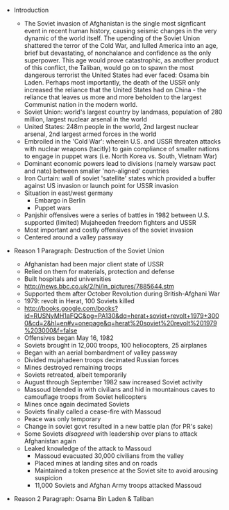 - Introduction
	- The Soviet invasion of Afghanistan is the single most signficant event in recent human history, causing seismic changes in the very dynamic of the world itself. The upending of the Soviet Union shattered the terror of the Cold War, and lulled America into an age, brief but devastating, of nonchalance and confidence as the only superpower. This age would prove catastrophic, as another product of this conflict, the Taliban, would go on to spawn the most dangerous terrorist the United States had ever faced: Osama bin Laden. Perhaps most importantly, the death of the USSR only increased the reliance that the United States had on China - the reliance that leaves us more and more beholden to the largest Communist nation in the modern world.
	- Soviet Union: world's largest country by landmass, population of 280 million, largest nuclear arsenal in the world
	- United States: 248m people in the world, 2nd largest nuclear arsenal, 2nd largest armed forces in the world
	- Embroiled in the 'Cold War': wherein U.S. and USSR threaten attacks with nuclear weapons (tacitly) to gain compliance of smaller nations to engage in puppet wars (i.e. North Korea vs. South, Vietnam War)
	- Dominant economic powers lead to divisions (namely warsaw pact and nato) between smaller 'non-aligned' countries
	- Iron Curtain: wall of soviet 'satellite' states which provided a buffer against US invasion or launch point for USSR invasion
	- Situation in east/west germany
		- Embargo in Berlin
		- Puppet wars
	- Panjshir offensives were a series of battles in 1982 between U.S. supported (limited) Mujaheeden freedom fighters and USSR
	- Most important and costly offensives of the soviet invasion
	- Centered around a valley passway
- Reason 1 Paragraph: Destruction of the Soviet Union
	- Afghanistan had been major client state of USSR
	- Relied on them for materials, protection and defense
	- Built hospitals and universities
	- http://news.bbc.co.uk/2/hi/in_pictures/7885644.stm
	- Supported them after October Revolution during British-Afghani War
	- 1979: revolt in Herat, 100 Soviets killed
	- http://books.google.com/books?id=RUSNyMH1aFQC&pg=PA130&dq=herat+soviet+revolt+1979+3000&cd=2&hl=en#v=onepage&q=herat%20soviet%20revolt%201979%203000&f=false
	- Offensives began May 16, 1982
	- Soviets brought in 12,000 troops, 100 heliocopters, 25 airplanes
	- Began with an aerial bombardment of valley passway
	- Divided mujahadeen troops decimated Russian forces
	- Mines destroyed remaining troops
	- Soviets retreated, albeit temporarily
	- August through September 1982 saw increased Soviet activity
	- Massoud blended in with civilians and hid in mountainous caves to camouflage troops from Soviet helicopters
	- Mines once again decimated Soviets
	- Soviets finally called a cease-fire with Massoud
	- Peace was only temporary
	- Change in soviet govt resulted in a new battle plan (for PR's sake)
	- Some Soviets *disagreed* with leadership over plans to attack Afghanistan again
	- Leaked knowledge of the attack to Massoud
		- Massoud evacuated 30,000 civilians from the valley
		- Placed mines at landing sites and on roads
		- Maintained a token presence at the Soviet site to avoid arousing suspicion
		- 11,000 Soviets and Afghan Army troops attacked Massoud
		
- Reason 2 Paragraph: Osama Bin Laden & Taliban
